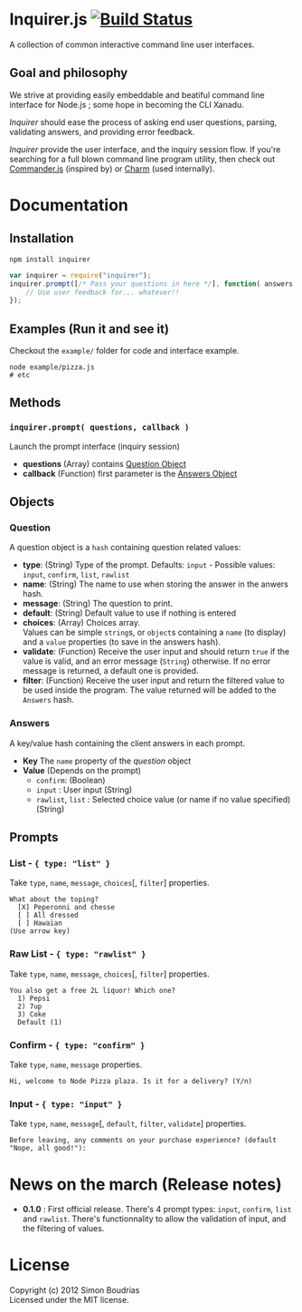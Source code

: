 Inquirer.js  [![Build Status](https://travis-ci.org/SBoudrias/Inquirer.js.png?branch=master)](http://travis-ci.org/SBoudrias/Inquirer.js)
=====================

A collection of common interactive command line user interfaces.

Goal and philosophy
---------------------

We strive at providing easily embeddable and beatiful command line interface for Node.js ;
some hope in becoming the CLI Xanadu.

_Inquirer_ should ease the process of asking end user questions, parsing, validating answers, and providing error feedback.

_Inquirer_ provide the user interface, and the inquiry session flow. If you're searching for a full blown command line program utility, then check out [Commander.js](https://github.com/visionmedia/commander.js) (inspired by) or [Charm](https://github.com/substack/node-charm) (used internally).

Documentation
=====================

Installation
---------------------

``` prompt
npm install inquirer
```

```javascript
var inquirer = require("inquirer");
inquirer.prompt([/* Pass your questions in here */], function( answers ) {
	// Use user feedback for... whatever!!
});
```

Examples (Run it and see it)
---------------------

Checkout the `example/` folder for code and interface example.

``` prompt
node example/pizza.js
# etc
```

Methods
---------------------

### `inquirer.prompt( questions, callback )`

Launch the prompt interface (inquiry session)

+ **questions** (Array) contains [Question Object](#question)
+ **callback** (Function) first parameter is the [Answers Object](#answers)

Objects
---------------------

### Question
A question object is a `hash` containing question related values:

+ **type**: (String) Type of the prompt. Defaults: `input` - Possible values: `input`, `confirm`,
`list`, `rawlist`
+ **name**: (String) The name to use when storing the answer in the anwers hash.
+ **message**: (String) The question to print.
+ **default**: (String) Default value to use if nothing is entered
+ **choices**: (Array) Choices array.  
Values can be simple `string`s, or `object`s containing a `name` (to display) and a `value` properties (to save in the answers hash).
+ **validate**: (Function) Receive the user input and should return `true` if the value is valid, and an error message (`String`) otherwise. If no error message is returned, a default one is provided.
+ **filter**: (Function) Receive the user input and return the filtered value to be used inside the program. The value returned will be added to the `Answers` hash.

### Answers
A key/value hash containing the client answers in each prompt.

+ **Key** The `name` property of the _question_ object
+ **Value** (Depends on the prompt)
  + `confirm`: (Boolean)
  + `input` : User input (String)
  + `rawlist`, `list` : Selected choice value (or name if no value specified) (String)

Prompts
---------------------

### List - `{ type: "list" }`

Take `type`, `name`, `message`, `choices`[, `filter`] properties.

``` prompt
What about the toping?
  [X] Peperonni and chesse
  [ ] All dressed
  [ ] Hawaïan
(Use arrow key)
```

### Raw List - `{ type: "rawlist" }`

Take `type`, `name`, `message`, `choices`[, `filter`] properties.

``` prompt
You also get a free 2L liquor! Which one?
  1) Pepsi
  2) 7up
  3) Coke
  Default (1)
```

### Confirm - `{ type: "confirm" }`

Take `type`, `name`, `message` properties.

``` prompt
Hi, welcome to Node Pizza plaza. Is it for a delivery? (Y/n)
```

### Input - `{ type: "input" }`

Take `type`, `name`, `message`[, `default`, `filter`, `validate`] properties.

``` prompt
Before leaving, any comments on your purchase experience? (default "Nope, all good!"):
```


News on the march (Release notes)
=====================

+ **0.1.0** : First official release. There's 4 prompt types: `input`, `confirm`, `list` and
`rawlist`. There's functionnality to allow the validation of input, and the filtering of values.

License
=====================

Copyright (c) 2012 Simon Boudrias  
Licensed under the MIT license.

